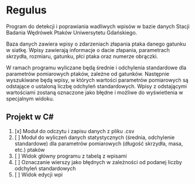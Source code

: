 # Regulus

Program do detekcji i poprawiania wadliwych wpisów w bazie danych Stacji Badania Wędrówek Ptaków Uniwersytetu Gdańskiego.

Baza danych zawiera wpisy o zdarzeniach złapania ptaka danego gatunku w siatkę. Wpisy zawierają informacje o dacie złapania, parametrach skrzydła, rozmiaru, gatunku, płci ptaka oraz numerze obrączki.

W ramach programu wyliczane będą średnie i odchylenia standardowe dla parametrów pomiarowych ptaków, zależne od gatunków. Następnie wyszukiwane będą wpisy, w których wartości parametrów pomiarowych są odstające o ustaloną liczbę odchyleń standardowych. Wpisy z odstającymi wartościami zostaną oznaczone jako błędne i możliwe do wyświetlenia w specjalnym widoku.

## Projekt w C#

1. [x] Moduł do odczytu i zapisu danych z pliku .csv
2. [ ] Moduł do wyliczeń danych statystycznych (średnia, odchylenie standardowe) dla parametrów pomiarowych (długość skrzydła, masa, etc.) ptaków
3. [ ] Widok główny programu z tabelą z wpisami
4. [ ] Oznaczanie wierszy jako błędnych w zależności od podanej liczby odchyleń standardowych
5. [ ] Widok edycji wpi
